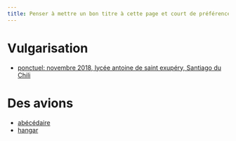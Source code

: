 ```yaml
---
title: Penser à mettre un bon titre à cette page et court de préférence
---
```


# Vulgarisation

- [ponctuel: novembre 2018, lycée antoine de saint exupéry, Santiago du Chili](18lycee_fr_santiago)

# Des avions

- [abécédaire](rcplane)
- [hangar](rcplane/hangar)